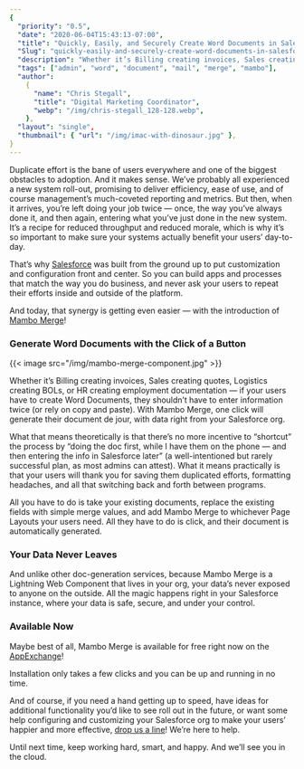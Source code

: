 ```yaml
---
{
  "priority": "0.5",
  "date": "2020-06-04T15:43:13-07:00",
  "title": "Quickly, Easily, and Securely Create Word Documents in Salesforce — Introducing Mambo Merge!",
  "Slug": "quickly-easily-and-securely-create-word-documents-in-salesforce-introducing-mambo-merge",
  "description": "Whether it’s Billing creating invoices, Sales creating quotes...",
  "tags": ["admin", "word", "document", "mail", "merge", "mambo"],
  "author":
    {
      "name": "Chris Stegall",
      "title": "Digital Marketing Coordinator",
      "webp": "/img/chris-stegall_128-128.webp",
    },
  "layout": "single",
  "thumbnail": { "url": "/img/imac-with-dinosaur.jpg" },
}
---
```


Duplicate effort is the bane of users everywhere and one of the biggest obstacles to adoption. And it makes sense. We’ve probably all experienced a new system roll-out, promising to deliver efficiency, ease of use, and of course management’s much-coveted reporting and metrics. But then, when it arrives, you’re left doing your job twice — once, the way you’ve always done it, and then again, entering what you’ve just done in the new system. It’s a recipe for reduced throughput and reduced morale, which is why it’s so important to make sure your systems actually benefit your users’ day-to-day.

That’s why [Salesforce](https://www.salesforce.com/products/) was built from the ground up to put customization and configuration front and center. So you can build apps and processes that match the way you do business, and never ask your users to repeat their efforts inside and outside of the platform.

And today, that synergy is getting even easier — with the introduction of [Mambo Merge](https://appexchange.salesforce.com/appxListingDetail?listingId=a0N3u00000MBinOEAT&channel=recommended)!

### Generate Word Documents with the Click of a Button

{{< image src="/img/mambo-merge-component.jpg" >}}

Whether it’s Billing creating invoices, Sales creating quotes, Logistics creating BOLs, or HR creating employment documentation — if your users have to create Word Documents, they shouldn’t have to enter information twice (or rely on copy and paste). With Mambo Merge, one click will generate their document de jour, with data right from your Salesforce org.

What that means theoretically is that there’s no more incentive to “shortcut” the process by “doing the doc first, while I have them on the phone — and then entering the info in Salesforce later” (a well-intentioned but rarely successful plan, as most admins can attest). What it means practically is that your users will thank you for saving them duplicated efforts, formatting headaches, and all that switching back and forth between programs.

All you have to do is take your existing documents, replace the existing fields with simple merge values, and add Mambo Merge to whichever Page Layouts your users need. All they have to do is click, and their document is automatically generated.

### Your Data Never Leaves

And unlike other doc-generation services, because Mambo Merge is a Lightning Web Component that lives in your org, your data’s never exposed to anyone on the outside. All the magic happens right in your Salesforce instance, where your data is safe, secure, and under your control.

### Available Now

Maybe best of all, Mambo Merge is available for free right now on the [AppExchange](https://appexchange.salesforce.com/appxListingDetail?listingId=a0N3u00000MBinOEAT&channel=recommended)!

Installation only takes a few clicks and you can be up and running in no time.

And of course, if you need a hand getting up to speed, have ideas for additional functionality you’d like to see roll out in the future, or want some help configuring and customizing your Salesforce org to make your users’ happier and more effective, [drop us a line](/contact)! We’re here to help.

Until next time, keep working hard, smart, and happy. And we’ll see you in the cloud.
